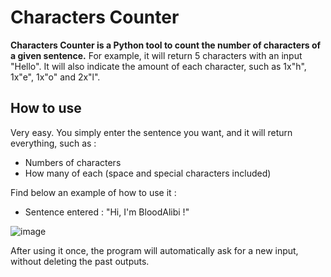 # Characters Counter
**Characters Counter is a Python tool to count the number of characters of a given sentence.** For example, it will return 5 characters with an input "Hello". It will also indicate the amount of each character, such as 1x"h", 1x"e", 1x"o" and 2x"l".

## How to use

Very easy. You simply enter the sentence you want, and it will return everything, such as :
- Numbers of characters
- How many of each (space and special characters included)

Find below an example of how to use it :

- Sentence entered : "Hi, I'm BloodAlibi !"                                                       

![image](https://user-images.githubusercontent.com/66722031/207209103-44f8413b-657e-45da-bda5-e9024c84584e.png)

After using it once, the program will automatically ask for a new input, without deleting the past outputs.
